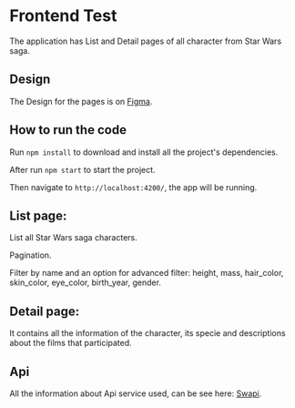 # Frontend Test

The application has List and Detail pages of all character from Star Wars saga.

## Design

The Design for the pages is on [Figma](https://www.figma.com/file/fX8KTjBLoW2CV61iierX8S/nuveo-frontend-test?node-id=0%3A1).

## How to run the code

Run `npm install` to download and install all the project's dependencies.

After run `npm start` to start the project.

Then navigate to `http://localhost:4200/`, the app will be running.

## List page:

List all Star Wars saga characters.

Pagination.

Filter by name and an option for advanced filter: height, mass, hair_color, skin_color, eye_color, birth_year, gender.

## Detail page:

It contains all the information of the character, its specie and descriptions about the films that participated.

## Api

All the information about Api service used, can be see here: [Swapi](https://swapi.co/documentation#people).